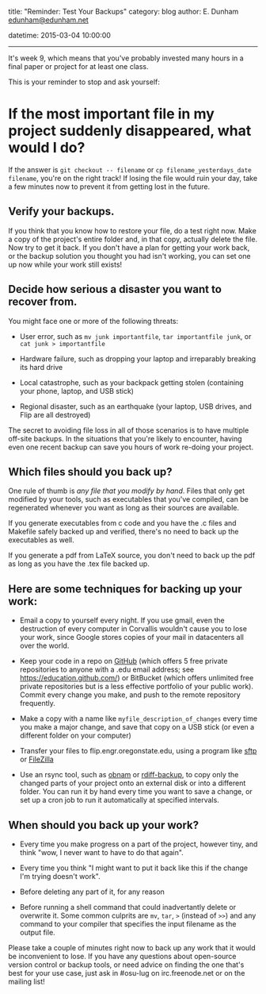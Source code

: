 title: "Reminder: Test Your Backups"
category: blog
author: E. Dunham <edunham@edunham.net>

datetime: 2015-03-04 10:00:00

---

It's week 9, which means that you've probably invested many hours in a final
paper or project for at least one class. 

This is your reminder to stop and ask yourself: 
    
# If the most important file in my project suddenly disappeared, what would I do?  

If the answer is `git checkout -- filename` or `cp filename_yesterdays_date
filename`, you're on the right track! If losing the file would ruin your day,
take a few minutes now to prevent it from getting lost in the future. 

## Verify your backups.

If you think that you know how to restore your file, do a test right now. Make
a copy of the project's entire folder and, in that copy, actually delete the
file. Now try to get it back.  If you don't have a plan for getting your work
back, or the backup solution you thought you had isn't working, you can set
one up now while your work still exists! 

## Decide how serious a disaster you want to recover from. 

You might face one or more of the following threats: 

* User error, such as `mv junk importantfile`, `tar importantfile junk`,
  or `cat junk > importantfile`

* Hardware failure, such as dropping your laptop and irreparably breaking
  its hard drive

* Local catastrophe, such as your backpack getting stolen (containing your
  phone, laptop, and USB stick)

* Regional disaster, such as an earthquake  (your laptop, USB drives, and
  Flip are all destroyed)

The secret to avoiding file loss in all of those scenarios is to have multiple
off-site backups. In the situations that you're likely to encounter, having
even one recent backup can save you hours of work re-doing your project. 

## Which files should you back up?

One rule of thumb is *any file that you modify by hand*. Files that only get
modified by your tools, such as executables that you've compiled, can be
regenerated whenever you want as long as their sources are available.

If you generate executables from c code and you have the .c files and Makefile
safely backed up and verified, there's no need to back up the executables as
well.

If you generate a pdf from LaTeX source, you don't need to back up the pdf as
long as you have the .tex file backed up.

## Here are some techniques for backing up your work: 
    
* Email a copy to yourself every night. If you use gmail, even the
  destruction of every computer in Corvallis wouldn't cause you to lose
  your work, since Google stores copies of your mail in datacenters all 
  over the world. 

* Keep your code in a repo on
  [GitHub](https://help.github.com/articles/set-up-git/) (which offers 5
  free private repositories to anyone with a .edu email address; see
  https://education.github.com/) or BitBucket (which offers unlimited free
  private repositories but is a less effective portfolio of your public work).
  Commit every change you make, and push to the remote repository frequently. 

* Make a copy with a name like `myfile_description_of_changes` every time
  you make a major change, and save that copy on a USB stick (or even a
  different folder on your computer)

* Transfer your files to flip.engr.oregonstate.edu, using a program like
  [sftp](http://www.thegeekstuff.com/2010/06/ftp-sftp-tutorial/) or
  [FileZilla](https://filezilla-project.org/)

* Use an rsync tool, such as
  [obnam](http://code.liw.fi/obnam/manual/manual.html) or
  [rdiff-backup](http://en.kioskea.net/faq/746-rdiff-backup-making-effective-and-incremental-backups),
  to copy only the changed parts of your project onto an external disk or into a
  different folder. You can run it by hand every time you want to save a change,
  or set up a cron job to run it automatically at specified intervals.

## When should you back up your work? 

* Every time you make progress on a part of the project, however tiny, and
  think "wow, I never want to have to do that again". 

* Every time you think "I might want to put it back like this if the change
  I'm trying doesn't work". 

* Before deleting any part of it, for any reason

* Before running a shell command that could inadvertantly delete or overwrite
  it. Some common culprits are `mv`, `tar`, `>` (instead of `>>`) and any
  command to your compiler that specifies the input filename as the output file. 

Please take a couple of minutes right now to back up any work that it would be
inconvenient to lose. If you have any questions about open-source version
control or backup tools, or need advice on finding the one that's best for
your use case, just ask in #osu-lug on irc.freenode.net or on the mailing
list!

